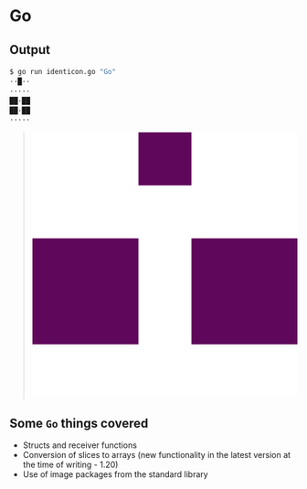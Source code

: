 # Go

## Output

```bash
$ go run identicon.go "Go"
··█··
·····
██·██
██·██
·····
```
> ![identicon generated from the word 'Go'](identicon.png)

## Some `Go` things covered

* Structs and receiver functions
* Conversion of slices to arrays (new functionality in the latest version at the time of writing - 1.20)
* Use of image packages from the standard library